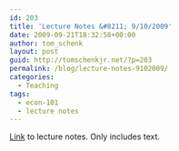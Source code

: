 ```yaml
---
id: 203
title: 'Lecture Notes &#8211; 9/10/2009'
date: 2009-09-21T18:32:58+00:00
author: tom_schenk
layout: post
guid: http://tomschenkjr.net/?p=203
permalink: /blog/lecture-notes-9102009/
categories:
  - Teaching
tags:
  - econ-101
  - lecture notes
---
```

<div class="pencast"><a href="http://www.livescribe.com/cgi-bin/WebObjects/LDApp.woa/wa/MLSOverviewPage?sid=XJ1XqH64K08T">Link</a> to lecture notes. Only includes text.
<a href="http://www.livescribe.com/" target="_blank"></a></div>